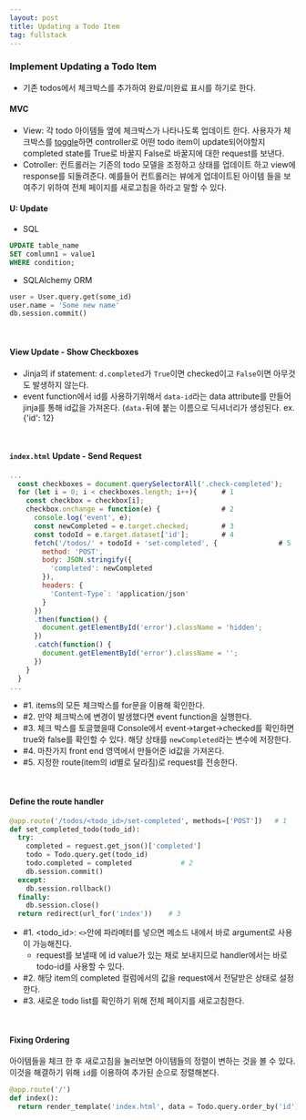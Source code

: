 ```yaml
---
layout: post
title: Updating a Todo Item
tag: fullstack
---
```


### Implement Updating a Todo Item
- 기존 todos에서 체크박스를 추가하여 완료/미완료 표시를 하기로 한다.

#### MVC 
- View: 각 todo 아이템들 옆에 체크박스가 나타나도록 업데이트 한다. 사용자가 체크박스를 [toggle](http://www.terms.co.kr/toggle.htm)하면 controller로 어떤 todo item이 update되어야할지
completed state를 True로 바꿀지 False로 바꿀지에 대한 request를 보낸다.
- Cotroller: 컨트롤러는 기존의 todo 모델을 조정하고 상태를 업데이트 하고 view에 response를 되돌려준다. 예를들어 컨트롤러는 뷰에게 업데이트된 아이템
들을 보여주기 위하여 전체 페이지를 새로고침을 하라고 말할 수 있다.

#### U: Update
- SQL
```sql
UPDATE table_name
SET comlumn1 = value1
WHERE condition;
```

- SQLAlchemy ORM
```python
user = User.query.get(some_id)
user.name = 'Some new name'
db.session.commit()
```

<br>

#### View Update - Show Checkboxes
<script src="https://gist.github.com/HyunlangBan/19a43d15fef0a51ace72fa473ba87dbd.js"></script>
- Jinja의 if statement: `d.completed`가 `True`이면 checked이고 `False`이면 아무것도 발생하지 않는다.
- event function에서 id를 사용하기위해서 `data-id`라는 data attribute를 만들어 jinja를 통해 id값을 가져온다. (`data-`뒤에 붙는 이름으로 딕셔너리가 생성된다. ex. {'id': 12} 

<br>

#### `index.html` Update - Send Request
```javascript
...
  const checkboxes = document.querySelectorAll('.check-completed');
  for (let i = 0; i < checkboxes.length; i++){      # 1
    const checkbox = checkbox[i];
    checkbox.onchange = function(e) {               # 2
      console.log('event', e);
      const newCompleted = e.target.checked;        # 3
      const todoId = e.target.dataset['id'];        # 4
      fetch('/todos/' + todoId + 'set-completed', {               # 5
        method: 'POST',
        body: JSON.stringify({
          'completed': newCompleted
        }),
        headers: {
          'Content-Type`: 'application/json'
        }
      })
      .then(function() {
        document.getElementById('error').className = 'hidden';
      })
      .catch(function() {
        document.getElementById('error').className = '';
      })
    }
  }
...
```

- #1. items의 모든 체크박스를 for문을 이용해 확인한다.
- #2. 만약 체크박스에 변경이 발생했다면 event function을 실행한다.
- #3. 체크 박스를 토글했을때 Console에서 event->target->checked를 확인하면 true와 false를 확인할 수 있다. 해당 상태를 `newCompleted`라는 변수에 저장한다.
- #4. 마찬가지 front end 영역에서 만들어준 id값을 가져온다.
- #5. 지정한 route(item의 id별로 달라짐)로 request를 전송한다.

<br>

#### Define the route handler
```python
@app.route('/todos/<todo_id>/set-completed', methods=['POST'])   # 1
def set_completed_todo(todo_id):
  try:
    completed = reguest.get_json()['completed']
    todo = Todo.query.get(todo_id)
    todo.completed = completed            # 2
    db.session.commit()
  except:
    db.session.rollback()
  finally:
    db.session.close()
  return redirect(url_for('index'))    # 3
```
- #1. <todo_id>: `<>`안에 파라메터를 넣으면 메소드 내에서 바로 argument로 사용이 가능해진다.
    - request를 보낼때 <todo-id>에 id value가 있는 채로 보내지므로 handler에서는 바로 todo-id를 사용할 수 있다.
- #2. 해당 item의 completed 컬럼에서의 값을 request에서 전달받은 상태로 설정한다. 
- #3. 새로운 todo list를 확인하기 위해 전체 페이지를 새로고침한다.
  
<br>

#### Fixing Ordering
아이템들을 체크 한 후 새로고침을 눌러보면 아이템들의 정렬이 변하는 것을 볼 수 있다.
이것을 해결하기 위해 `id`를 이용하여 추가된 순으로 정렬해본다.
```python
@app.route('/')
def index():
  return render_template('index.html', data = Todo.query.order_by('id').all())
```
